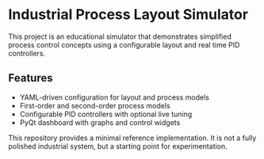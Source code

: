 # Industrial Process Layout Simulator

This project is an educational simulator that demonstrates simplified process control concepts using a configurable layout and real time PID controllers.

## Features
* YAML-driven configuration for layout and process models
* First-order and second-order process models
* Configurable PID controllers with optional live tuning
* PyQt dashboard with graphs and control widgets

This repository provides a minimal reference implementation. It is not a fully polished industrial system, but a starting point for experimentation.
